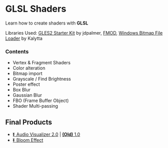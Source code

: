 # GLSL Shaders
Learn how to create shaders with **GLSL**

Libraries Used: [GLES2 Starter Kit](https://bitbucket.org/jdpalmer/gles2-starter-kit/) by jdpalmer, [FMOD](https://www.fmod.com/), [Windows Bitmap File Loader](http://www.kalytta.com/bitmap.h) by Kalytta

### Contents
* Vertex & Fragment Shaders
* Color alteration
* Bitmap import
* Grayscale / Find Brightness
* Poster effect
* Box Blur
* Gaussian Blur
* FBO (Frame Buffer Object)
* Shader Multi-passing

## Final Products
* [:arrow_double_down: Audio Visualizer 2.0](https://github.com/FattyMieo/3DGameProgramming/releases/tag/AV-1.0) | [**(Old)** 1.0](https://github.com/FattyMieo/GraphicsProgramming/releases/tag/AV-1.0)
* [:arrow_double_down: Bloom Effect](https://github.com/FattyMieo/3DGameProgramming/releases/tag/Bloom-1.0)
